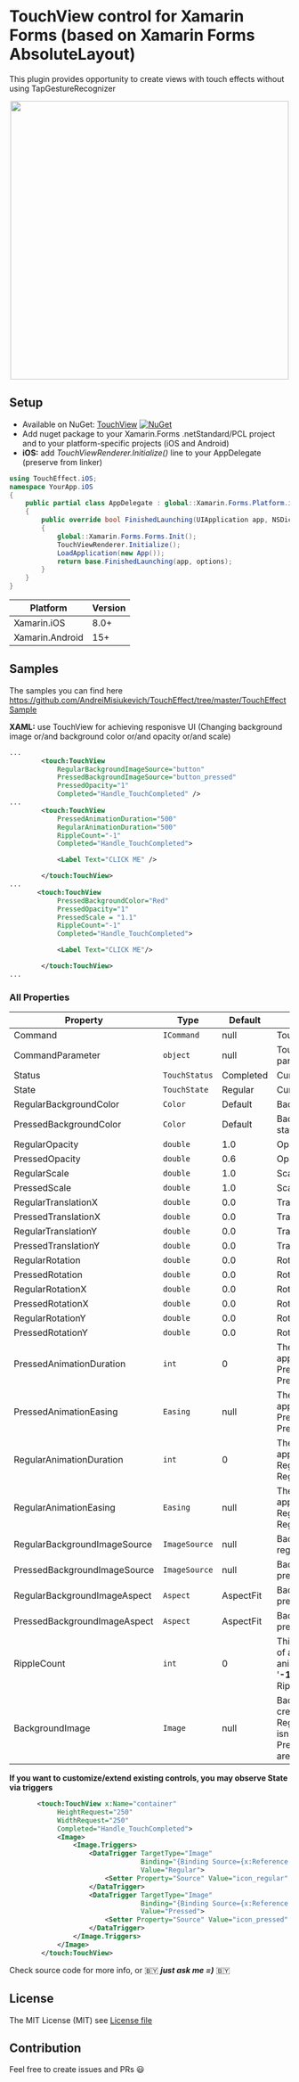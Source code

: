 # TouchView control for Xamarin Forms (based on Xamarin Forms AbsoluteLayout)
This plugin provides opportunity to create views with touch effects without using TapGestureRecognizer

<html>
<p align="center">
  <img src="https://github.com/AndreiMisiukevich/TouchEffect/blob/master/images/Samples.gif?raw=true" height="500">
</p>
</html>

## Setup
* Available on NuGet: [TouchView](http://www.nuget.org/packages/TouchView) [![NuGet](https://img.shields.io/nuget/v/TouchView.svg?label=NuGet)](https://www.nuget.org/packages/TouchView)
* Add nuget package to your Xamarin.Forms .netStandard/PCL project and to your platform-specific projects (iOS and Android)
* **iOS:** add *TouchViewRenderer.Initialize()* line to your AppDelegate (preserve from linker)

```csharp
using TouchEffect.iOS;
namespace YourApp.iOS
{
    public partial class AppDelegate : global::Xamarin.Forms.Platform.iOS.FormsApplicationDelegate
    {
        public override bool FinishedLaunching(UIApplication app, NSDictionary options)
        {
            global::Xamarin.Forms.Forms.Init();
            TouchViewRenderer.Initialize();
            LoadApplication(new App());
            return base.FinishedLaunching(app, options);
        }
    }
}
```

|Platform|Version|
| ------------------- | ------------------- |
|Xamarin.iOS|8.0+|
|Xamarin.Android|15+|

## Samples
The samples you can find here https://github.com/AndreiMisiukevich/TouchEffect/tree/master/TouchEffectSample

**XAML:** use TouchView for achieving responisve UI (Changing background image or/and background color or/and opacity or/and scale)

```xml
...
        <touch:TouchView
            RegularBackgroundImageSource="button"
            PressedBackgroundImageSource="button_pressed"
            PressedOpacity="1"
            Completed="Handle_TouchCompleted" />
...
        <touch:TouchView
            PressedAnimationDuration="500"
            RegularAnimationDuration="500"  
            RippleCount="-1"           
            Completed="Handle_TouchCompleted">

            <Label Text="CLICK ME" />

        </touch:TouchView>
...
       <touch:TouchView
            PressedBackgroundColor="Red"
            PressedOpacity="1"
            PressedScale = "1.1"
            RippleCount="-1"  
            Completed="Handle_TouchCompleted">

            <Label Text="CLICK ME"/>

        </touch:TouchView>
...
```

### All Properties
Property | Type | Default | Description
--- | --- | --- | ---
Command | `ICommand` | null | Touch Command handler
CommandParameter | `object` | null | Touch Command handler parameter
Status | `TouchStatus` | Completed | Current touch status
State | `TouchState` | Regular | Current touch state
RegularBackgroundColor | `Color` | Default | Background color of regular state
PressedBackgroundColor | `Color` | Default | Background color of pressed state
RegularOpacity | `double` | 1.0 | Opacity of regular state
PressedOpacity | `double` | 0.6 | Opacity of pressed state
RegularScale | `double` | 1.0 | Scale of regular state
PressedScale | `double` | 1.0 | Scale of pressed state
RegularTranslationX | `double` | 0.0 | TranslationX of regular state
PressedTranslationX | `double` | 0.0 | TranslationX of pressed state
RegularTranslationY | `double` | 0.0 | TranslationY of regular state
PressedTranslationY | `double` | 0.0 | TranslationY of pressed state
RegularRotation | `double` | 0.0 | Rotation of regular state
PressedRotation | `double` | 0.0 | Rotation of pressed state
RegularRotationX | `double` | 0.0 | RotationX of regular state
PressedRotationX | `double` | 0.0 | RotationX of pressed state
RegularRotationY | `double` | 0.0 | RotationY of regular state
PressedRotationY | `double` | 0.0 | RotationY of pressed state
PressedAnimationDuration | `int` | 0 | The duration of animation by applying PressedOpacity and/or PressedBackgroundColor and/or PressedScale
PressedAnimationEasing | `Easing` | null | The easing of animation by applying PressedOpacity and/or PressedBackgroundColor and/or PressedScale
RegularAnimationDuration | `int` | 0 | The duration of animation by applying RegularOpacity and/or RegularBackgroundColor and/or RegularScale
RegularAnimationEasing | `Easing` | null | The easing of animation by applying RegularOpacity and/or RegularBackgroundColor and/or RegularScale
RegularBackgroundImageSource | `ImageSource` | null | Background image source of regular state
PressedBackgroundImageSource | `ImageSource` | null | Background image source of pressed state
RegularBackgroundImageAspect | `Aspect` | AspectFit | Background image aspect of pressed state
PressedBackgroundImageAspect | `Aspect` | AspectFit | Background image aspect of pressed state
RippleCount | `int` | 0 | This property allows to set ripple of animation (Pressed/Regular animation loop). '**0**: disabled'; '**-1**: infinite loop'; '**1, 2, 3 ... n**: Ripple's interations'
BackgroundImage | `Image` | null | Background control (it will be created automatically, if RegularBackgroundImageAspect isn't null or PressedBackgroundImageSource aren't isn't null

**If you want to customize/extend existing controls, you may observe State via triggers**
```xml
       <touch:TouchView x:Name="container"
            HeightRequest="250"
            WidthRequest="250"
            Completed="Handle_TouchCompleted">
            <Image>
                <Image.Triggers>
                    <DataTrigger TargetType="Image" 
                                 Binding="{Binding Source={x:Reference container}, Path=State}"
                                 Value="Regular">
                        <Setter Property="Source" Value="icon_regular" />
                    </DataTrigger>
                    <DataTrigger TargetType="Image" 
                                 Binding="{Binding Source={x:Reference container}, Path=State}"
                                 Value="Pressed">
                        <Setter Property="Source" Value="icon_pressed" />
                    </DataTrigger>
                </Image.Triggers>
            </Image>
        </touch:TouchView>
```

Check source code for more info, or 🇧🇾 ***just ask me =)*** 🇧🇾

## License
The MIT License (MIT) see [License file](LICENSE)

## Contribution
Feel free to create issues and PRs 😃
